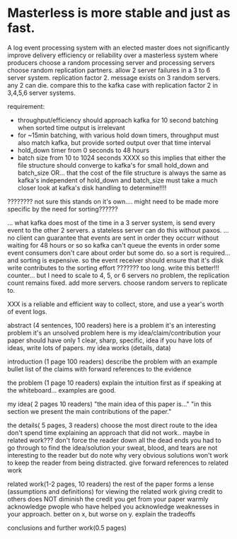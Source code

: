 
Masterless is more stable and just as fast.
===========================================

A log event processing system with an elected master does not significantly improve delivery efficiency or reliability over a masterless system where producers choose a random processing server and processing servers choose random replication partners. allow 2 server failures in a 3 to 6 server system. replication factor 2. message exists on 3 random servers. any 2 can die. compare this to the kafka case with replication factor 2 in 3,4,5,6 server systems.



requirement:
 - throughput/efficiency should approach kafka for 10 second batching when sorted time output is irrelevant
 - for ~15min batching, with various hold down timers, throughput must also match kafka, but provide sorted output over that time interval
 - hold_down timer from 0 seconds to 48 hours
 - batch size from 10 to 1024 seconds
XXXX so this implies that either the file structure should converge to kafka's for small hold_down and batch_size
     OR... that the cost of the file structure is always the same as kafka's independent of hold_down and batch_size
   must take a much closer look at kafka's disk handling to determine!!!!

???????? not sure this stands on it's own.... might need to be made more specific by the need for sorting??????

... what kafka does most of the time in a 3 server system, is send every event to the other 2 servers.
    a stateless server can do this without paxos.
... no client can guarantee that events are sent in order they occurr without waiting for 48 hours or so
    so kafka can't queue the events in order
    some event consumers don't care about order
    but some do. so a sort is required... and sorting is expensive.
    so the event receiver should ensure that it's disk write contributes to the sorting effort
??????? too long. write this better!!!
  counter... but I need to scale to 4, 5, or 6 servers
    no problem, the replication count remains fixed. add more servers. choose random servers to replicate to.

XXX is a reliable and efficient way to collect, store, and use a year's worth of event logs.


abstract (4 sentences, 100 readers)
  here is a problem
    it's an interesting problem
    it's an unsolved problem
  here is my idea/claim/contribution
    your paper should have only 1 clear, sharp, specific, idea
    if you have lots of ideas, write lots of papers.
  my idea works (details, data)

introduction (1 page 100 readers)
  describe the problem with an example
  bullet list of the claims with forward references to the evidence

the problem (1 page 10 readers)
  explain the intuition first as if speaking at the whiteboard... examples are good.

my idea( 2 pages 10 readers)
  "the main idea of this paper is..."
  "in this section we present the main contributions of the paper."

the details( 5 pages, 3 readers)
  choose the most direct route to the idea
    don't spend time explaining an approach that did not work.. maybe in related work???
      don't force the reader down all the dead ends you had to go through to find the idea/solution
        your sweat, blood, and tears are not interesting to the reader
    but do note why very obvious solutions won't work to keep the reader from being distracted.
  give forward references to related work

related work(1-2 pages, 10 readers)
  the rest of the paper forms a lense (assumptions and definitions) for viewing the related work
  giving credit to others does NOT diminish the credit you get from your paper
  warmly acknowledge pwople who have helped you
  acknowledge weaknesses in your approach. better on x, but worse on y. explain the tradeoffs

conclusions and further work(0.5 pages)

